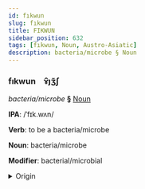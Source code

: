 ```yaml
---
id: fıkwun
slug: fıkwun
title: FIKWUN
sidebar_position: 632
tags: [fıkwun, Noun, Austro-Asiatic]
description: bacteria/microbe § Noun
---
```


### fıkwun&emsp;<span kind="abugida">ɤ̑ȷʒ̃ʃ</span>

*bacteria/microbe* **§** [Noun](../../tags/Noun)

**IPA**: /ˈfɪk.wʌn/

**Verb**: to be a bacteria/microbe

**Noun**: bacteria/microbe

**Modifier**: bacterial/microbial

<details>
    <summary>Origin</summary>
    Vietnamese vi khuẩn [vɪj˧˧ kʰwəŋ˨˩˦] <br/>
    <em>Austro-Asiatic Language Family</em>
</details>